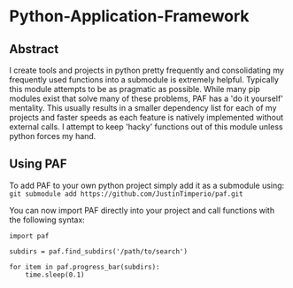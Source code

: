 # Python-Application-Framework

## Abstract
I create tools and projects in python pretty frequently and consolidating my frequently used functions into a submodule is extremely helpful. Typically this module attempts to be as pragmatic as possible. While many pip modules exist that solve many of these problems, PAF has a 'do it yourself' mentality. This usually results in a smaller dependency list for each of my projects and faster speeds as each feature is natively implemented without external calls. I attempt to keep 'hacky' functions out of this module unless python forces my hand.

## Using PAF
To add PAF to your own python project simply add it as a submodule using:\
`git submodule add https://github.com/JustinTimperio/paf.git`

You can now import PAF directly into your project and call functions with the following syntax:
```
import paf

subdirs = paf.find_subdirs('/path/to/search')

for item in paf.progress_bar(subdirs):
    time.sleep(0.1)

```
